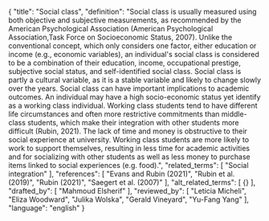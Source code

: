 {
  "title": "Social class",
  "definition": "Social class is usually measured using both objective and subjective measurements, as recommended by the American Psychological Association (American Psychological Association,Task Force on Socioeconomic Status, 2007). Unlike the conventional concept, which only considers one factor, either education or income (e.g., economic variables), an individual's social class is considered to be a combination of their education, income, occupational prestige, subjective social status, and self-identified social class. Social class is partly a cultural variable, as it is a stable variable and likely to change slowly over the years. Social class can have important implications to academic outcomes. An individual may have a high socio-economic status yet identify as a working class individual. Working class students tend to have different life circumstances and often more restrictive commitments than middle-class students, which make their integration with other students more difficult (Rubin, 2021). The lack of time and money is obstructive to their social experience at university. Working class students are more likely to work to support themselves, resulting in less time for academic activities and for socializing with other students as well as less money to purchase items linked to social experiences (e.g. food).",
  "related_terms": [
    "Social integration"
  ],
  "references": [
    "Evans and Rubin (2021)",
    "Rubin et al. (2019)",
    "Rubin (2021)",
    "Saegert et al. (2007)"
  ],
  "alt_related_terms": [
    {}
  ],
  "drafted_by": [
    "Mahmoud Elsherif"
  ],
  "reviewed_by": [
    "Leticia Micheli",
    "Eliza Woodward",
    "Julika Wolska",
    "Gerald Vineyard",
    "Yu-Fang Yang"
  ],
  "language": "english"
}
